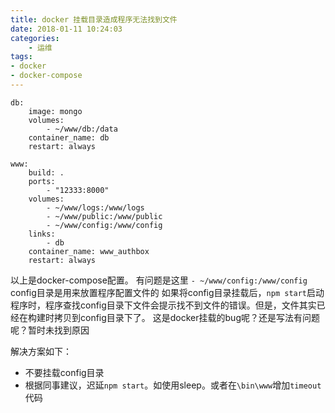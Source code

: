 ```yaml
---
title: docker 挂载目录造成程序无法找到文件
date: 2018-01-11 10:24:03
categories:
    - 运维
tags:
- docker
- docker-compose
---
```


```
db:
    image: mongo
    volumes:
        - ~/www/db:/data
    container_name: db
    restart: always

www:
    build: .
    ports:
        - "12333:8000"
    volumes:
        - ~/www/logs:/www/logs
        - ~/www/public:/www/public
        - ~/www/config:/www/config
    links:
        - db
    container_name: www_authbox
    restart: always
```

以上是docker-compose配置。
有问题是这里 `- ~/www/config:/www/config`
config目录是用来放置程序配置文件的
如果将config目录挂载后，`npm start`启动程序时，程序查找config目录下文件会提示找不到文件的错误。但是，文件其实已经在构建时拷贝到config目录下了。
这是docker挂载的bug呢？还是写法有问题呢？暂时未找到原因

解决方案如下：
- 不要挂载config目录
- 根据同事建议，迟延`npm start`。如使用sleep。或者在`\bin\www`增加`timeout`代码
